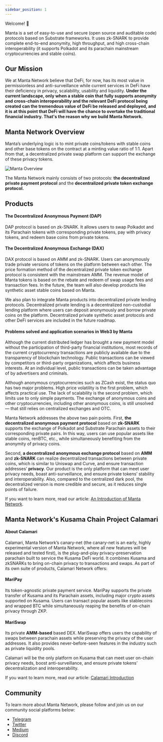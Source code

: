 ```yaml
---
sidebar_position: 1
---
```


Welcome! 👋

Manta is a set of easy-to-use and secure (open source and auditable code) protocols based on Substrate frameworks. It uses zk-SNARK to provide complete end-to-end anonymity, high throughput, and high cross-chain interoperability (it supports Polkadot and its parachain mainstream cryptocurrencies and stable coins).

## Our Mission

We at Manta Network believe that DeFi, for now, has its most value in permissionless and anti-surveillance while current services in DeFi have their deficiency in privacy, scalability, usability and liquidity. **Under the current landscape, only when a stable coin that fully supports anonymity and cross-chain interoperability and the relevant DeFi protocol being created can the tremendous value of DeFi be released and deployed, and it is at this point that DeFi will have the chance to overtake the traditional financial industry. That's the reason why we build Manta Network.**

## Manta Network Overview

Manta’s underlying logic is to mint private coins/tokens with stable coins and other base tokens on the contract at a minting value ratio of 1:1. Apart from that, a decentralized private swap platform can support the exchange of these privacy tokens.

![Manta Overview](/img/manta_overview.png)

The Manta Network mainly consists of two protocols: **the decentralized private payment protocol** and the **decentralized private token exchange protocol.**

## Products

#### The Decentralized Anonymous Payment (DAP)

DAP protocol is based on zk-SNARK. It allows users to swap Polkadot and its Parachain tokens with corresponding private tokens, pay with privacy tokens, and redeem base coins from private tokens.

#### The Decentralized Anonymous Exchange (DAX)

DAX protocol is based on AMM and zk-SNARK. Users can anonymously trade private versions of tokens on the platform between each other. The price formation method of the decentralized private token exchange protocol is consistent with the mainstream AMM. The revenue model of Manta tokens is based on the rebate and redeem of swap usage fees and transaction fees. In the future, the team will also develop products like synthetic asset stable coins based on Manta.

We also plan to integrate Manta products into decentralized private lending protocols. Decentralized private lending is a decentralized non-custodial lending platform where users can deposit anonymously and borrow private coins on the platform. Decentralized private synthetic asset protocols and other DeFi services are included in the future roadmap.

#### Problems solved and application scenarios in Web3 by Manta

Although the current distributed ledger has brought a new payment model without the participation of third-party financial institutions, most records of the current cryptocurrency transactions are publicly available due to the transparency of blockchain technology. Public transactions can be viewed by competitors or third-party organizations, which affects business interests. At an individual level, public transactions can be taken advantage of by advertisers and criminals.

Although anonymous cryptocurrencies such as ZCash exist, the status quo has two major problems. High price volatility is the first problem, which affects practical use. The lack of scalability is the second problem, which limits use to only simple payments. The exchange of anonymous coins and other cryptocurrencies, including other anonymous coins, is still unsolved — that still relies on centralized exchanges and OTC.

Manta Network addresses the above two pain points. First, **the decentralized anonymous payment protocol** based on **zk-SNARK** supports the exchange of Polkadot and Substrate Parachain assets to their corresponding private pairs. In this way, users can use popular assets like stable coins, renBTC, etc., while simultaneously benefiting from the anonymity of privacy coins.

Second, **a decentralized anonymous exchange protocol** based on **AMM** and **zk-SNARK** can realize decentralized transactions between private coins, which is similar to Uniswap and Curve, and ensure transaction addresses’ **privacy**. Our product is the only platform that can meet user privacy needs, boast anti-surveillance, and ensure private tokens’ stability and interoperability. Also, compared to the centralized dark pool, the decentralized version is more credible and secure, as it reduces single points of failure.

If you want to learn more, read our article: [An Introduction of Manta Network](https://mantanetwork.medium.com/an-introduction-of-manta-network-cd2dddf827cb).

## Manta Network's Kusama Chain Project Calamari

#### About Calamari

Calamari, Manta Network’s canary-net (the canary-net is an early, highly experimental version of Manta Network, where all new features will be released and tested first), is the plug-and-play privacy-preservation parachain built to service the Kusama DeFi world. It combines Kusama and zkSNARKs to bring on-chain privacy to transactions and swaps. As part of its own suite of products, Calamari Network offers:

#### MariPay

Its token-agnostic private payment service. MariPay supports the private transfer of Kusama and its Parachain assets, including major crypto assets supported on Kusama. Users can transact popular assets like stablecoins and wrapped BTC while simultaneously reaping the benefits of on-chain privacy through ZKP.

#### MariSwap

Its private **AMM-based** based DEX. MariSwap offers users the capability of swaps between parachain assets while preserving the privacy of the user addresses. It also provides never-before-seen features in the industry such as private liquidity pools.

Calamari will be the only platform on Kusama that can meet user on-chain privacy needs, boost anti-surveillance, and ensure private tokens’ decentralization and interoperability.

If you want to learn more, read our article: [Calamari Introduction](/docs/calamari/introduction)

## Community

To learn more about Manta Network, please follow and join us on our community social platforms below:

- [Telegram](https://t.me/mantanetworkofficial)
- [Twitter](https://twitter.com/mantanetwork)
- [Medium](https://mantanetwork.medium.com)
- [Discord](https://discord.com/invite/n4QFj4n5vg)
